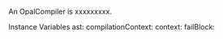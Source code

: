 An OpalCompiler is xxxxxxxxx.Instance Variables	ast:		<Object>	compilationContext:		<Object>	context:		<Object>	failBlock:		<Object>	parser:		<Object>	receiver:		<Object>	source:		<Object>ast	- xxxxxcompilationContext	- xxxxxcontext	- xxxxxfailBlock	- xxxxxparser	- xxxxxreceiver	- xxxxxsource	- xxxxx